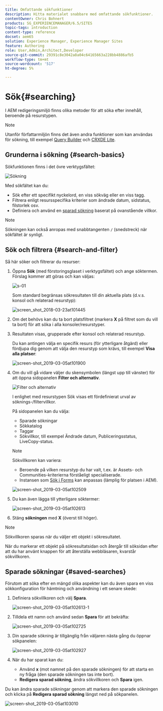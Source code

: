 ```yaml
---
title: Omfattande sökfunktioner
description: Hitta materialet snabbare med omfattande sökfunktioner.
contentOwner: Chris Bohnert
products: SG_EXPERIENCEMANAGER/6.5/SITES
topic-tags: introduction
content-type: reference
docset: aem65
solution: Experience Manager, Experience Manager Sites
feature: Authoring
role: User,Admin,Architect,Developer
source-git-commit: 29391c8e3042a8a04c64165663a228bb4886afb5
workflow-type: tm+mt
source-wordcount: '517'
ht-degree: 5%

---
```


# Sök{#searching}

I AEM redigeringsmiljö finns olika metoder för att söka efter innehåll, beroende på resurstypen.

>[!NOTE]
>
>Utanför författarmiljön finns det även andra funktioner som kan användas för sökning, till exempel [Query Builder](/help/sites-developing/querybuilder-api.md) och [CRXDE Lite](/help/sites-developing/developing-with-crxde-lite.md).

## Grunderna i sökning {#search-basics}

Sökfunktionen finns i det övre verktygsfältet:

![Sökning](do-not-localize/chlimage_1-17.png)

Med sökfältet kan du:

* Sök efter ett specifikt nyckelord, en viss sökväg eller en viss tagg.
* Filtrera enligt resursspecifika kriterier som ändrade datum, sidstatus, filstorlek osv.
* Definiera och använd en [sparad sökning](#saved-searches) baserat på ovanstående villkor.

>[!NOTE]
>
>Sökningen kan också anropas med snabbtangenten `/` (snedstreck) när sökfältet är synligt.

## Sök och filtrera {#search-and-filter}

Så här söker och filtrerar du resurser:

1. Öppna **Sök** (med förstoringsglaset i verktygsfältet) och ange söktermen. Förslag kommer att göras och kan väljas:

   ![s-01](assets/s-01.png)

   Som standard begränsas sökresultaten till din aktuella plats (d.v.s. konsol och relaterad resurstyp):

   ![screen_shot_2018-03-23at101445](assets/screen_shot_2018-03-23at101445.png)

1. Om det behövs kan du ta bort platsfiltret (markera **X** på filtret som du vill ta bort) för att söka i alla konsoler/resurstyper.
1. Resultaten visas, grupperade efter konsol och relaterad resurstyp.

   Du kan antingen välja en specifik resurs (för ytterligare åtgärd) eller fördjupa dig genom att välja den resurstyp som krävs, till exempel **Visa alla platser**:

   ![screen-shot_2019-03-05at101900](assets/screen-shot_2019-03-05at101900.png)

1. Om du vill gå vidare väljer du skensymbolen (längst upp till vänster) för att öppna sidopanelen **Filter och alternativ**.

   ![Filter och alternativ](do-not-localize/screen_shot_2018-03-23at101542.png)

   I enlighet med resurstypen Sök visas ett fördefinierat urval av söknings-/filtervillkor.

   På sidopanelen kan du välja:

   * Sparade sökningar
   * Sökkatalog
   * Taggar
   * Sökvillkor, till exempel Ändrade datum, Publiceringsstatus, LiveCopy-status.

   >[!NOTE]
   >
   >Sökvillkoren kan variera:
   >
   >
   >
   >    * Beroende på vilken resurstyp du har valt, t.ex. är Assets- och Communities-kriterierna förståeligt specialiserade.
   >    * Instansen som [Sök i Forms](/help/sites-administering/search-forms.md) kan anpassas (lämplig för platsen i AEM).
   >
   >

   ![screen-shot_2019-03-05at102509](assets/screen-shot_2019-03-05at102509.png)

1. Du kan även lägga till ytterligare söktermer:

   ![screen-shot_2019-03-05at102613](assets/screen-shot_2019-03-05at102613.png)

1. Stäng **sökningen** med **X** (överst till höger).

>[!NOTE]
>
>Sökvillkoren sparas när du väljer ett objekt i sökresultatet.
>
>När du markerar ett objekt på sökresultatsidan och återgår till söksidan efter att du har använt knappen för att återställa webbläsaren, kvarstår sökvillkoren.

## Sparade sökningar {#saved-searches}

Förutom att söka efter en mängd olika aspekter kan du även spara en viss sökkonfiguration för hämtning och användning i ett senare skede:

1. Definiera sökvillkoren och välj **Spara**.

   ![screen-shot_2019-03-05at102613-1](assets/screen-shot_2019-03-05at102613-1.png)

1. Tilldela ett namn och använd sedan **Spara** för att bekräfta:

   ![screen-shot_2019-03-05at102725](assets/screen-shot_2019-03-05at102725.png)

1. Din sparade sökning är tillgänglig från väljaren nästa gång du öppnar sökpanelen:

   ![screen-shot_2019-03-05at102927](assets/screen-shot_2019-03-05at102927.png)

1. När du har sparat kan du:

   * Använd **x** (mot namnet på den sparade sökningen) för att starta en ny fråga (den sparade sökningen tas inte bort).
   * **Redigera sparad sökning**, ändra sökvillkoren och **Spara** igen.

Du kan ändra sparade sökningar genom att markera den sparade sökningen och klicka på **Redigera sparad sökning** längst ned på sökpanelen.

![screen-shot_2019-03-05at103010](assets/screen-shot_2019-03-05at103010.png)
